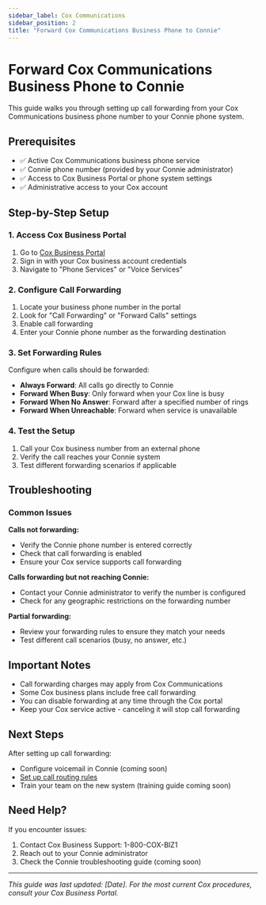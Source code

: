 ```yaml
---
sidebar_label: Cox Communications
sidebar_position: 2
title: "Forward Cox Communications Business Phone to Connie"
---
```


# Forward Cox Communications Business Phone to Connie

This guide walks you through setting up call forwarding from your Cox Communications business phone number to your Connie phone system.

## Prerequisites

- ✅ Active Cox Communications business phone service
- ✅ Connie phone number (provided by your Connie administrator)
- ✅ Access to Cox Business Portal or phone system settings
- ✅ Administrative access to your Cox account

## Step-by-Step Setup

### 1. Access Cox Business Portal

1. Go to [Cox Business Portal](https://business.cox.com)
2. Sign in with your Cox business account credentials
3. Navigate to "Phone Services" or "Voice Services"

### 2. Configure Call Forwarding

1. Locate your business phone number in the portal
2. Look for "Call Forwarding" or "Forward Calls" settings
3. Enable call forwarding
4. Enter your Connie phone number as the forwarding destination

### 3. Set Forwarding Rules

Configure when calls should be forwarded:
- **Always Forward**: All calls go directly to Connie
- **Forward When Busy**: Only forward when your Cox line is busy
- **Forward When No Answer**: Forward after a specified number of rings
- **Forward When Unreachable**: Forward when service is unavailable

### 4. Test the Setup

1. Call your Cox business number from an external phone
2. Verify the call reaches your Connie system
3. Test different forwarding scenarios if applicable

## Troubleshooting

### Common Issues

**Calls not forwarding:**
- Verify the Connie phone number is entered correctly
- Check that call forwarding is enabled
- Ensure your Cox service supports call forwarding

**Calls forwarding but not reaching Connie:**
- Contact your Connie administrator to verify the number is configured
- Check for any geographic restrictions on the forwarding number

**Partial forwarding:**
- Review your forwarding rules to ensure they match your needs
- Test different call scenarios (busy, no answer, etc.)

## Important Notes

- Call forwarding charges may apply from Cox Communications
- Some Cox business plans include free call forwarding
- You can disable forwarding at any time through the Cox portal
- Keep your Cox service active - canceling it will stop call forwarding

## Next Steps

After setting up call forwarding:
- Configure voicemail in Connie (coming soon)
- [Set up call routing rules](../../../getting-started)
- Train your team on the new system (training guide coming soon)

## Need Help?

If you encounter issues:
1. Contact Cox Business Support: 1-800-COX-BIZ1
2. Reach out to your Connie administrator
3. Check the Connie troubleshooting guide (coming soon)

---

*This guide was last updated: [Date]. For the most current Cox procedures, consult your Cox Business Portal.*